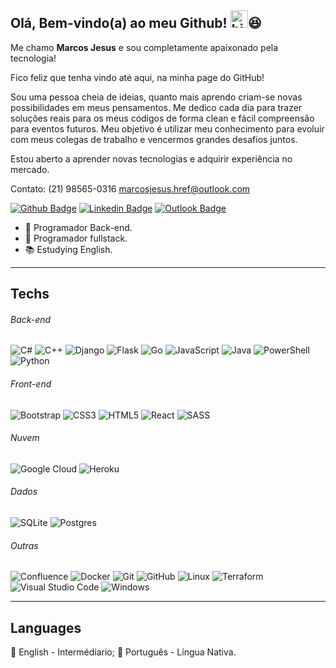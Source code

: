 ## Olá, Bem-vindo(a) ao meu Github! <img src="https://user-images.githubusercontent.com/1303154/88677602-1635ba80-d120-11ea-84d8-d263ba5fc3c0.gif" width="28px" alt="hi">😆

Me chamo <strong>Marcos Jesus</strong> e sou completamente apaixonado pela tecnologia!

Fico feliz que tenha vindo até aqui, na minha page do GitHub!

Sou uma pessoa cheia de ideias, quanto mais aprendo criam-se novas possibilidades em meus pensamentos. Me dedico cada dia para trazer soluções reais para os meus códigos de forma clean e fácil compreensão para eventos futuros. Meu objetivo é utilizar meu conhecimento para evoluir com meus colegas de trabalho e vencermos grandes desafios juntos.

Estou aberto a aprender novas tecnologias e adquirir experiência no mercado.

Contato:
(21) 98565-0316
marcosjesus.href@outlook.com

[![Github Badge](https://img.shields.io/badge/-Github-000?style=flat-square&logo=Github&logoColor=white&link=https://github.com/MarcosJesus271)](https://github.com/MarcosJesus271)
[![Linkedin Badge](https://img.shields.io/badge/-LinkedIn-blue?style=flat-square&logo=Linkedin&logoColor=white&link=https://www.linkedin.com/in/marcos-jesus271/)](https://www.linkedin.com/in/marcos-jesus271/)
[![Outlook Badge](https://img.shields.io/badge/-Outlook-0078D4?style=flat-square&logo=microsoftoutlook&logoColor=white&link=mailto:marcosjesus.href@outlook.com)](mailto:marcosjesus.href@outlook.com)
- 📌 Programador Back-end.
- 📌 Programador fullstack.
- 📚 Estudying English.

---

## Techs

<p><h6>Back-end</h6></p>

  ![C#](https://img.shields.io/badge/c%23-%23239120.svg?style=for-the-badge&logo=c-sharp&logoColor=white)
  ![C++](https://img.shields.io/badge/c++-%2300599C.svg?style=for-the-badge&logo=c%2B%2B&logoColor=white)
  ![Django](https://img.shields.io/badge/django-%23092E20.svg?style=for-the-badge&logo=django&logoColor=white)
  ![Flask](https://img.shields.io/badge/flask-%23000.svg?style=for-the-badge&logo=flask&logoColor=white)
  ![Go](https://img.shields.io/badge/go-%2300ADD8.svg?style=for-the-badge&logo=go&logoColor=white)
  ![JavaScript](https://img.shields.io/badge/javascript-%23323330.svg?style=for-the-badge&logo=javascript&logoColor=%23F7DF1E)
  ![Java](https://img.shields.io/badge/java-%23ED8B00.svg?style=for-the-badge&logo=java&logoColor=white)
  ![PowerShell](https://img.shields.io/badge/PowerShell-%235391FE.svg?style=for-the-badge&logo=powershell&logoColor=white)
  ![Python](https://img.shields.io/badge/python-3670A0?style=for-the-badge&logo=python&logoColor=ffdd54)
  
    
<p><h6>Front-end</h6></p>  

  ![Bootstrap](https://img.shields.io/badge/bootstrap-%23563D7C.svg?style=for-the-badge&logo=bootstrap&logoColor=white)
  ![CSS3](https://img.shields.io/badge/css3-%231572B6.svg?style=for-the-badge&logo=css3&logoColor=white)
  ![HTML5](https://img.shields.io/badge/html5-%23E34F26.svg?style=for-the-badge&logo=html5&logoColor=white)
  ![React](https://img.shields.io/badge/react-%2320232a.svg?style=for-the-badge&logo=react&logoColor=%2361DAFB)
  ![SASS](https://img.shields.io/badge/SASS-hotpink.svg?style=for-the-badge&logo=SASS&logoColor=white)
  
 
<p><h6>Nuvem</h6></p>
 
   
  ![Google Cloud](https://img.shields.io/badge/GoogleCloud-%234285F4.svg?style=for-the-badge&logo=google-cloud&logoColor=white)
  ![Heroku](https://img.shields.io/badge/heroku-%23430098.svg?style=for-the-badge&logo=heroku&logoColor=white)
  
  
<p><h6>Dados</h6></p>

  ![SQLite](https://img.shields.io/badge/sqlite-%2307405e.svg?style=for-the-badge&logo=sqlite&logoColor=white)
  ![Postgres](https://img.shields.io/badge/postgres-%23316192.svg?style=for-the-badge&logo=postgresql&logoColor=white)
  
 
<p><h6>Outras</h6></p>
 
  ![Confluence](https://img.shields.io/badge/confluence-%23172BF4.svg?style=for-the-badge&logo=confluence&logoColor=white)
  ![Docker](https://img.shields.io/badge/docker-%230db7ed.svg?style=for-the-badge&logo=docker&logoColor=white)
  ![Git](https://img.shields.io/badge/git-%23F05033.svg?style=for-the-badge&logo=git&logoColor=white)
  ![GitHub](https://img.shields.io/badge/github-%23121011.svg?style=for-the-badge&logo=github&logoColor=white)
  ![Linux](https://img.shields.io/badge/Linux-FCC624?style=for-the-badge&logo=linux&logoColor=black)
  ![Terraform](https://img.shields.io/badge/terraform-%235835CC.svg?style=for-the-badge&logo=terraform&logoColor=white)
  ![Visual Studio Code](https://img.shields.io/badge/Visual%20Studio%20Code-0078d7.svg?style=for-the-badge&logo=visual-studio-code&logoColor=white)
  ![Windows](https://img.shields.io/badge/Windows-0078D6?style=for-the-badge&logo=windows&logoColor=white)

  
  </details>

---

## Languages
  📒 English - Intermédiario;
  📒 Português - Língua Nativa.
